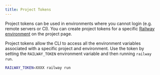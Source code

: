 ```yaml
---
title: Project Tokens
---
```


Project tokens can be used in environments where you cannot login (e.g. remote
servers or CI). You can create project tokens for a specific [Railway
environment](/docs/environments) on the project page.

Project tokens allow the CLI to access all the environment variables associated
with a specific project and environment. Use the token by setting the
`RAILWAY_TOKEN` environment variable and then running `railway run`.

```bash
RAILWAY_TOKEN=XXXX railway run
```
